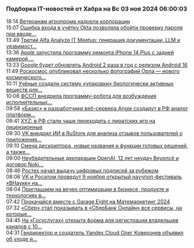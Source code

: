 <h3>Подборка IT-новостей от Хабра на Вс 03 ноя 2024 06:00:03</h3>
<div class="rss">
  <span class="smaller gray hspace">18:14</span>
  <a class="nodecor" href="https://habr.com/ru/news/855698/?utm_source=habrahabr&utm_medium=rss&utm_campaign=855698">Ветеранам игропрома надоели корпорации</a>
</div>
<div class="rss">
  <span class="smaller gray hspace">15:07</span>
  <a class="nodecor" href="https://habr.com/ru/news/855682/?utm_source=habrahabr&utm_medium=rss&utm_campaign=855682">Ошибка входа в учётку Okta позволяла обойти проверку пароля при вводе...</a>
</div>
<div class="rss">
  <span class="smaller gray hspace">13:49</span>
  <a class="nodecor" href="https://habr.com/ru/companies/alfa/news/855664/?utm_source=habrahabr&utm_medium=rss&utm_campaign=855664">Третий Alfa Analyze IT Meetup: генерация документации, LLM и уязвимост...</a>
</div>
<div class="rss">
  <span class="smaller gray hspace">13:36</span>
  <a class="nodecor" href="https://habr.com/ru/news/855654/?utm_source=habrahabr&utm_medium=rss&utm_campaign=855654">Apple запустила программу ремонта iPhone 14 Plus с задней камерой,...</a>
</div>
<div class="rss">
  <span class="smaller gray hspace">13:23</span>
  <a class="nodecor" href="https://habr.com/ru/news/855650/?utm_source=habrahabr&utm_medium=rss&utm_campaign=855650">Google будет обновлять Android 2 раза в год с релизом Android 16</a>
</div>
<div class="rss">
  <span class="smaller gray hspace">11:49</span>
  <a class="nodecor" href="https://habr.com/ru/news/855626/?utm_source=habrahabr&utm_medium=rss&utm_campaign=855626">Роскосмос опубликовал несколько фотографий Орла — нового космического...</a>
</div>
<div class="rss">
  <span class="smaller gray hspace">10:11</span>
  <a class="nodecor" href="https://habr.com/ru/news/855590/?utm_source=habrahabr&utm_medium=rss&utm_campaign=855590">Учёные создали систему «упаковки» биологически активных веществ для...</a>
</div>
<div class="rss">
  <span class="smaller gray hspace">10:08</span>
  <a class="nodecor" href="https://habr.com/ru/news/855588/?utm_source=habrahabr&utm_medium=rss&utm_campaign=855588">ФССП внедрила программу-робота для возбуждения исполнительных...</a>
</div>
<div class="rss">
  <span class="smaller gray hspace">09:58</span>
  <a class="nodecor" href="https://habr.com/ru/news/855584/?utm_source=habrahabr&utm_medium=rss&utm_campaign=855584">«Базис» и разработчики веб-сервера Angie создадут в РФ аналог платформ...</a>
</div>
<div class="rss">
  <span class="smaller gray hspace">09:41</span>
  <a class="nodecor" href="https://habr.com/ru/news/855582/?utm_source=habrahabr&utm_medium=rss&utm_campaign=855582">XYZ: в РФ стали чаще переходить с пиратских игр на лицензионные</a>
</div>
<div class="rss">
  <span class="smaller gray hspace">09:30</span>
  <a class="nodecor" href="https://habr.com/ru/news/855552/?utm_source=habrahabr&utm_medium=rss&utm_campaign=855552">VK внедрил ИИ в RuStore для анализа отзывов пользователей о приложения...</a>
</div>
<div class="rss">
  <span class="smaller gray hspace">09:10</span>
  <a class="nodecor" href="https://habr.com/ru/companies/wehive/news/855278/?utm_source=habrahabr&utm_medium=rss&utm_campaign=855278">Смена дескриптора, новые названия и функции готовых решений, а также...</a>
</div>
<div class="rss">
  <span class="smaller gray hspace">09:00</span>
  <a class="nodecor" href="https://habr.com/ru/companies/onlinepatent/news/855460/?utm_source=habrahabr&utm_medium=rss&utm_campaign=855460">Неубедительные декларации OpenAI, 12 лет неудач Beyoncé и договор Noki...</a>
</div>
<div class="rss">
  <span class="smaller gray hspace">08:46</span>
  <a class="nodecor" href="https://habr.com/ru/news/855554/?utm_source=habrahabr&utm_medium=rss&utm_campaign=855554">Ростех начал выдачу цифровых подписей за рубежом</a>
</div>
<div class="rss">
  <span class="smaller gray hspace">08:06</span>
  <a class="nodecor" href="https://habr.com/ru/news/855544/?utm_source=habrahabr&utm_medium=rss&utm_campaign=855544">VK и Росатом проведут 9 ноября открытый научпоп-фестиваль «ВНауке» на...</a>
</div>
<div class="rss">
  <span class="smaller gray hspace">08:04</span>
  <a class="nodecor" href="https://habr.com/ru/companies/alfa/news/855542/?utm_source=habrahabr&utm_medium=rss&utm_campaign=855542">Приглашаем на вечер оптимизации в бизнесе, продукте и технологиях в...</a>
</div>
<div class="rss">
  <span class="smaller gray hspace">07:42</span>
  <a class="nodecor" href="https://habr.com/ru/companies/garage8/news/855532/?utm_source=habrahabr&utm_medium=rss&utm_campaign=855532">Прокачайся вместе с Garage Eight на Матемаркетинг 2024</a>
</div>
<div class="rss">
  <span class="smaller gray hspace">07:32</span>
  <a class="nodecor" href="https://habr.com/ru/news/855528/?utm_source=habrahabr&utm_medium=rss&utm_campaign=855528">«Сбер» стал показывать в «СберБанк Онлайн» все сервисы, на которые...</a>
</div>
<div class="rss">
  <span class="smaller gray hspace">04:45</span>
  <a class="nodecor" href="https://habr.com/ru/news/855512/?utm_source=habrahabr&utm_medium=rss&utm_campaign=855512">На «Госуслугах» открыта форма для регистрации владельцев каналов с 10...</a>
</div>
<div class="rss">
  <span class="smaller gray hspace">04:31</span>
  <a class="nodecor" href="https://habr.com/ru/news/855456/?utm_source=habrahabr&utm_medium=rss&utm_campaign=855456">Гендиректор и создатель Yandex Cloud Олег Коверзнев объявил об уходе и...</a>
</div>